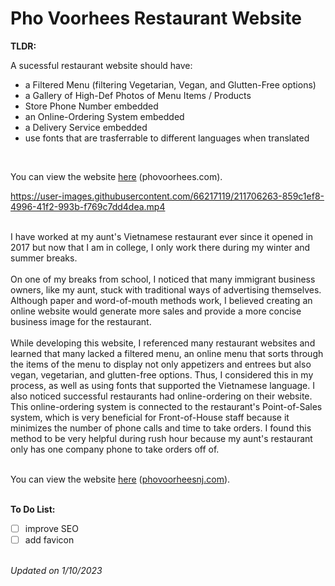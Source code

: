# Pho Voorhees Restaurant Website

<b> TLDR: </b>

A sucessful restaurant website should have:
 * a Filtered Menu (filtering Vegetarian, Vegan, and Glutten-Free options)
 * a Gallery of High-Def Photos of Menu Items / Products
 * Store Phone Number embedded
 * an Online-Ordering System embedded
 * a Delivery Service embedded
 * use fonts that are trasferrable to different languages when translated
 <br>
 
You can view the website [here][1] (phovoorhees.com).

[1]: http://phovoorhees.com/ 
 
 
https://user-images.githubusercontent.com/66217119/211706263-859c1ef8-4996-41f2-993b-f769c7dd4dea.mp4


<br>
I have worked at my aunt's Vietnamese restaurant ever since it opened in 2017 but now that I am in college, I only work there during my winter and summer breaks. 
<br> <br>
On one of my breaks from school, I noticed that many immigrant business owners, like my aunt, stuck with traditional ways of advertising themselves. Although paper and word-of-mouth methods work, I believed creating an online website would generate more sales and provide a more concise business image for the restaurant.
<br> <br>
While developing this website, I referenced many restaurant websites and learned that many lacked a filtered menu, an online menu that sorts through the items of the menu to display not only appetizers and entrees but also vegan, vegetarian, and glutten-free options. Thus, I considered this in my process, as well as using fonts that supported the Vietnamese language. I also noticed successful restaurants had online-ordering on their website. This online-ordering system is connected to the restaurant's Point-of-Sales system, which is very beneficial for Front-of-House staff because it minimizes the number of phone calls and time to take orders. I found this method to be very helpful during rush hour because my aunt's restaurant only has one company phone to take orders off of. 
<br> <br>

You can view the website [here][1] ([phovoorheesnj.com](http://phovoorheesnj.com)).

[1]: http://phovoorheesnj.com

<br>
<b> To Do List: </b>

- [ ] improve SEO 
- [ ] add favicon

<br> 
<i>Updated on 1/10/2023</i>
